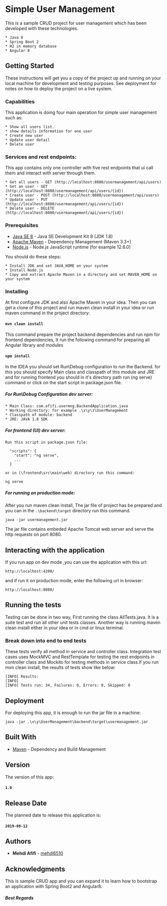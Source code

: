 # Simple User Management

This is a sample CRUD project for user management which has been developed with these technologies.

```
* Java 8
* Spring Boot 2
* H2 in memory database
* Angular 8 
```

## Getting Started

These instructions will get you a copy of the project up and running on your local machine for development 
and testing purposes. See deployment for notes on how to deploy the project on a live system.

### Capabilities

This application is doing four main operation for simple user management such as:

```
* Show all users list.
* show details information for one user
* Create new user
* Update user detail
* Delete user 
```

### Services and rest endpoints:

This app contains only one controller with five rest endpoints that ui call them and interact with server through them.

```
* Get all users - GET (http://localhost:8080/usermanagement/api/users)
* Get an user - GET (http://localhost:8080/usermanagement/api/users/{id})
* Create user - POST (http://localhost:8080/usermanagement/api/users)
* Update user - PUT (http://localhost:8080/usermanagement/api/users/{id})
* Delete user - DELETE (http://localhost:8080/usermanagement/api/users/{id})
```

### Prerequisites

* [Java SE 8](https://www.oracle.com/technetwork/java/javase/downloads/) - Java SE Development Kit 8 (JDK 1.8)
* [Apache Maven](https://maven.apache.org/) - Dependency Management (Maven 3.3+)
* [Node.js](https://nodejs.org/en/) - Node.js JavaScript runtime (for example 12.6.0)

You should do these steps:

```
* Install JDK and set JAVA_HOME on your system
* Install Node.js
* Copy and extract Apache Maven in a directory and set MAVEN_HOME on your system
```

### Installing

At first configure JDK and also Apache Maven in your idea.
Then you can get a clone of this project and run maven clean install in your idea 
or run maven command in the project directory: 

#### `mvn clean install`

This command prepare the project backend dependencies and run npm for frontend dependencies,
It run the following command for preparing all Angular library and modules 

#### `npm install`

In the IDEA you should set Run\Debug configuration to run the Backend. for this you should
specify Main class and classpath of this module and JRE and for running frontend you should
in it's directory path run (ng serve) command or click on the start script in package.json file.

##### For Run\Debug Configuration dev server:

```
* Main Class: com.afifi.usermng.BackendApplication.java
* Working directory: for example .\x\y\z\UserManagement
* Classpath of module: backend
* JRE: JAVA 1.8 SDK
```

##### For frontend (UI) dev server:
```
Run this script in package.json file:
  
  "scripts": {
    "start": "ng serve",
    ...
  }
  
or in (\frontend\src\main\web) directory run this command:

ng serve
```

##### For running on production mode:
After you run maven clean install, The jar file of project has be prepared and
you can in the `.\backend\target` directory run this command.

```
java -jar usermanagement.jar
```

The jar file contains embeded Apache Tomcat web server and serve the http requests on port 8080.

## Interacting with the application

If you run app on dev mode ,you can use the application with this url:

```
http://localhost:4200/
```

and if run it on production mode, enter the following url in browser:

```
http://localhost:8080/
```

## Running the tests

Testing can be done in two way, First running the class AllTests.java. It is a suite test and run all other
unit tests classes. Another way is running maven clean install either in your idea or in cmd or linux terminal.

### Break down into end to end tests

These tests verify all method in service and controller class. Integration test cases uses MockMVC and RestTemplate for testing the rest
endpoints in controller class and Mockito for testing methods in service class.If you run
mvn clean install, the results of tests show like below:

```
[INFO] Results:
[INFO] 
[INFO] Tests run: 34, Failures: 0, Errors: 0, Skipped: 0
```

## Deployment

For deploying this app, it is enough to run the jar file in a machine:

```
java -jar .\x\y\UserManagement\backend\target\usermanagement.jar
```

## Built With

* [Maven](https://maven.apache.org/) - Dependency and Build Management

## Version

The version of this app:

#### `1.0`

## Release Date

The planned date to release this application is:

#### `2019-08-12`

## Authors

* **Mehdi Afifi** - [mehdi6510](https://github.com/mehdi6510)

## Acknowledgments

This is sample CRUD app and you can expand it to learn how to bootstrap an application with Spring Boot2 and Angular8.

##### Best Regards
